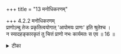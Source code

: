+++
title = "13 मनोधिकरणम्"

+++
4.2.2 मनोधिकरणम्  
प्राणोऽम्बु तेजः प्रकृतित्वयोगात् 'आपोमयः प्राणः' इति श्रुतेश्च ।  
न स्यादहङ्कारकृतं तु चित्तं प्राणो नभः कार्यमतः स एव ॥ 16 ॥

<details><summary>टीका</summary>

4.2.2 मनोधिकरणम् The पूर्वपक्ष view is : the प्राण is identical with water. Like water it too has tejas as its causal substance. Further there is the उपनिषदिc text - प्राण consists of water'. From this it is known that प्राण has water as its causal substance. Mind is stated to be having food as its causal substance, and food is stated to be having waters as its causal substance. Thus when it is said that mind undergoes association with प्राण we have to understand by the word प्राण the waters which constitute the causal substance of प्राण And with waters mind becomes associated. This means mind is absolved in प्राण - its cause (that is waters) in an indirect way. The above view is wrong. When it is said that mind consists of earth and प्राण consists of water what is meant is that mind and प्राण are nourished through food and water. It does not mean that food and water are causal substances of mind and प्राण Further mind is derived from अहङ्कार the principle of egotism and प्राण is the modification of ether. Notes : 1. छान्द् Up., VI.vi.5. 2. छान्द् Up., VI.vi.5. 3. छान्द् Up., VI.ii.4; vi.5.
</details>

